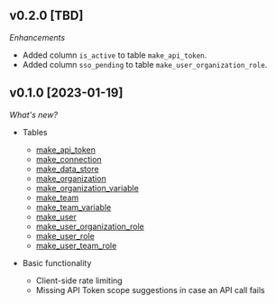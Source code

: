 ## v0.2.0 [TBD]

_Enhancements_

  - Added column `is_active` to table `make_api_token`.
  - Added column `sso_pending` to table `make_user_organization_role`.


## v0.1.0 [2023-01-19]

_What's new?_

- Tables

  - [make_api_token](https://github.com/marekjalovec/steampipe-plugin-make/blob/master/docs/tables/make_api_token.md)
  - [make_connection](https://github.com/marekjalovec/steampipe-plugin-make/blob/master/docs/tables/make_connection.md)
  - [make_data_store](https://github.com/marekjalovec/steampipe-plugin-make/blob/master/docs/tables/make_data_store.md)
  - [make_organization](https://github.com/marekjalovec/steampipe-plugin-make/blob/master/docs/tables/make_organization.md)
  - [make_organization_variable](https://github.com/marekjalovec/steampipe-plugin-make/blob/master/docs/tables/make_organization_variable.md)
  - [make_team](https://github.com/marekjalovec/steampipe-plugin-make/blob/master/docs/tables/make_team.md)
  - [make_team_variable](https://github.com/marekjalovec/steampipe-plugin-make/blob/master/docs/tables/make_team_variable.md)
  - [make_user](https://github.com/marekjalovec/steampipe-plugin-make/blob/master/docs/tables/make_user.md)
  - [make_user_organization_role](https://github.com/marekjalovec/steampipe-plugin-make/blob/master/docs/tables/make_user_organization_role.md)
  - [make_user_role](https://github.com/marekjalovec/steampipe-plugin-make/blob/master/docs/tables/make_user_role.md)
  - [make_user_team_role](https://github.com/marekjalovec/steampipe-plugin-make/blob/master/docs/tables/make_user_team_role.md)


- Basic functionality

  - Client-side rate limiting
  - Missing API Token scope suggestions in case an API call fails
